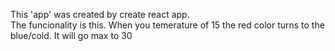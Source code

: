 This 'app' was created by create react app.\
The funcionality is this. When you temerature of 15 the red color turns to the blue/cold. It will go max to 30 
